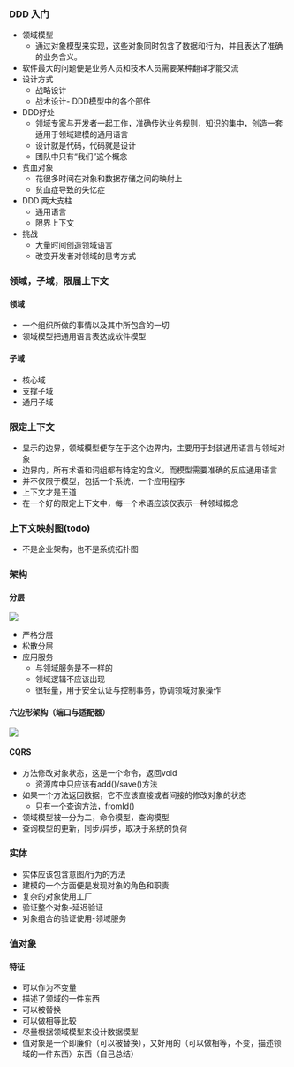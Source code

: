 ### DDD 入门
- 领域模型
  - 通过对象模型来实现，这些对象同时包含了数据和行为，并且表达了准确的业务含义。
- 软件最大的问题便是业务人员和技术人员需要某种翻译才能交流
- 设计方式
  - 战略设计
  - 战术设计- DDD模型中的各个部件
- DDD好处
  - 领域专家与开发者一起工作，准确传达业务规则，知识的集中，创造一套适用于领域建模的通用语言
  - 设计就是代码，代码就是设计
  - 团队中只有“我们”这个概念
- 贫血对象
  - 花很多时间在对象和数据存储之间的映射上
  - 贫血症导致的失忆症
- DDD 两大支柱
  - 通用语言
  - 限界上下文
- 挑战
  - 大量时间创造领域语言
  - 改变开发者对领域的思考方式
### 领域，子域，限届上下文
#### 领域
- 一个组织所做的事情以及其中所包含的一切
- 领域模型把通用语言表达成软件模型
#### 子域
- 核心域
- 支撑子域
- 通用子域
### 限定上下文
- 显示的边界，领域模型便存在于这个边界内，主要用于封装通用语言与领域对象
- 边界内，所有术语和词组都有特定的含义，而模型需要准确的反应通用语言
- 并不仅限于模型，包括一个系统，一个应用程序
- 上下文才是王道
- 在一个好的限定上下文中，每一个术语应该仅表示一种领域概念
### 上下文映射图(todo)
- 不是企业架构，也不是系统拓扑图
### 架构
####  分层
![](https://i.loli.net/2019/07/08/5d234f946566624990.png)
- 严格分层
- 松散分层
- 应用服务
  - 与领域服务是不一样的
  - 领域逻辑不应该出现
  - 很轻量，用于安全认证与控制事务，协调领域对象操作
#### 六边形架构（端口与适配器）

![](https://i.loli.net/2019/07/08/5d2352cf3c0f588994.png)
#### CQRS
- 方法修改对象状态，这是一个命令，返回void
  - 资源库中只应该有add()/save()方法
- 如果一个方法返回数据，它不应该直接或者间接的修改对象的状态
  - 只有一个查询方法，fromId()
- 领域模型被一分为二，命令模型，查询模型
- 查询模型的更新，同步/异步，取决于系统的负荷
### 实体
- 实体应该包含意图/行为的方法
- 建模的一个方面便是发现对象的角色和职责
- 复杂的对象使用工厂
- 验证整个对象-延迟验证
- 对象组合的验证使用-领域服务
### 值对象
#### 特征
- 可以作为不变量
- 描述了领域的一件东西
- 可以被替换
- 可以做相等比较
- 尽量根据领域模型来设计数据模型
- 值对象是一个即廉价（可以被替换），又好用的（可以做相等，不变，描述领域的一件东西）东西（自己总结）
